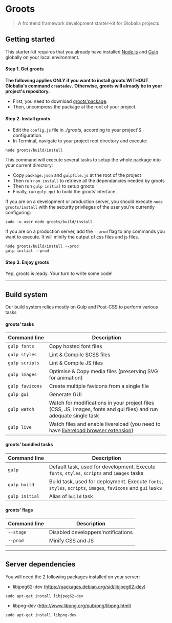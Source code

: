 # Groots
> A frontend framework development starter-kit for Globalia projects

## Getting started
This starter-kit requires that you already have installed [Node.js](http://nodejs.org/) and [Gulp](http://gulpjs.com/) globally on your local environment.

#### Step 1. Get groots

**The following applies ONLY if you want to install groots WITHOUT Globalia's command `createdev`.**
**Otherwise, groots will already be in your project's repository.**

-  First, you need to download [groots'package](https://git.globalia.ca/globalia/groots-starterkit/repository/archive.zip?ref=master).
-  Then, uncompress the package at the root of your project.

#### Step 2. Install groots

-  Edit the `config.js` file in _./groots_, according to your project'S configuration.
-  In Terminal, navigate to your project root directory and execute:

```shell
node groots/build/install
```

This command will execute several tasks to setup the whole package into your current directory:

-  Copy `package.json` and `gulpfile.js` at the root of the project
-  Then run `npm install` to retrieve all the dependancies needed by groots
-  Then run `gulp initial` to setup groots
-  Finally, run `gulp gui` to build the groots'interface.

If you are on a development or production server, you should execute `node groots/install` with the security privileges of the user you're currently configuring:

```shell
sudo -u user node groots/build/install
```

If you are on a production server, add the `--prod` flag to any commands you want to execute.
It will minify the output of css files and js files.

```shell
node groots/build/install --prod
gulp initial --prod
```

#### Step 3. Enjoy groots

Yep, groots is ready. Your turn to write some code!


- - -

## Build system

Our build system relies mostly on Gulp and Post-CSS to perform various tasks

#### groots' tasks

Command&nbsp;line       | Description
----------------------- | -------------------------------------------
`gulp fonts`            | Copy hosted font files
`gulp styles`           | Lint & Compile SCSS files
`gulp scripts`          | Lint & Compile JS files
`gulp images`           | Optimise & Copy media files (preserving SVG for animation)
`gulp favicons`         | Create multiple favicons from a single file
`gulp gui`              | Generate GUI
`gulp watch`            | Watch for modifications in your project files (CSS, JS, images, fonts and gui files) and run adequate single task
`gulp live`             | Watch files and enable livereload (you need to have [livereload browser extension](http://livereload.com/extensions/))

#### groots' bundled tasks

Command&nbsp;line       | Description
----------------------- | -------------------------------------------
`gulp`                  | Default task, used for development. Execute `fonts`, `styles`, `scripts` and `images` tasks
`gulp build`            | Build task, used for deployment. Execute `fonts`, `styles`, `scripts`, `images`, `favicons` and `gui` tasks
`gulp initial`          | Alias of `build` task


#### groots' flags

Command&nbsp;line       | Description
----------------------- | -------------------------------------------
`--stage`               | Disabled developpers'notifications
`--prod`                | Minify CSS and JS

- - -

## Server dependencies

You will need the 2 following packages installed on your server:

- libjpeg62-dev (https://packages.debian.org/sid/libjpeg62-dev)

```shell
sudo apt-get install libjpeg62-dev
```

- libpng-dev (http://www.libpng.org/pub/png/libpng.html)

```shell
sudo apt-get install libpng-dev
```
